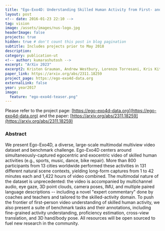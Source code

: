 ```yaml
---
title: "Ego-Exo4D: Understanding Skilled Human Activity from First- and Third-Person Perspectives"
layout: post
<!-- date: 2016-01-23 22:10 -->
tag: vision
image: /assets/images/nus-logo.jpg
headerImage: false
projects: true
hidden: true # don't count this post in blog pagination
subtitle: Includes projects prior to May 2018
description: 
category: publication-ut
<!-- author: kumarashutosh -->
excerpt: "ArXiv 2023"
excerpt2: Kristen Grauman, Andrew Westbury, Lorenzo Torresani, Kris Kitani, Jitendra Malik, Triantafyllos Afouras, <u>Kumar Ashutosh</u>, ... , Michael Wray
paper_link: https://arxiv.org/abs/2311.18259
project_page: https://ego-exo4d-data.org
externalLink: false
year: year2017
image:
  feature: "ego-exo4d-teaser.png"
---
```


Please refer to the project page: [https://ego-exo4d-data.org](https://ego-exo4d-data.org) and the paper: [https://arxiv.org/abs/2311.18259](https://arxiv.org/abs/2311.18259)

### Abstract &nbsp;

We present Ego-Exo4D, a diverse, large-scale multimodal multiview video dataset and benchmark challenge. Ego-Exo4D centers around simultaneously-captured egocentric and exocentric video of skilled human activities (e.g., sports, music, dance, bike repair). More than 800 participants from 13 cities worldwide performed these activities in 131 different natural scene contexts, yielding long-form captures from 1 to 42 minutes each and 1,422 hours of video combined. The multimodal nature of the dataset is unprecedented: the video is accompanied by multichannel audio, eye gaze, 3D point clouds, camera poses, IMU, and multiple paired language descriptions -- including a novel "expert commentary" done by coaches and teachers and tailored to the skilled-activity domain. To push the frontier of first-person video understanding of skilled human activity, we also present a suite of benchmark tasks and their annotations, including fine-grained activity understanding, proficiency estimation, cross-view translation, and 3D hand/body pose. All resources will be open sourced to fuel new research in the community.